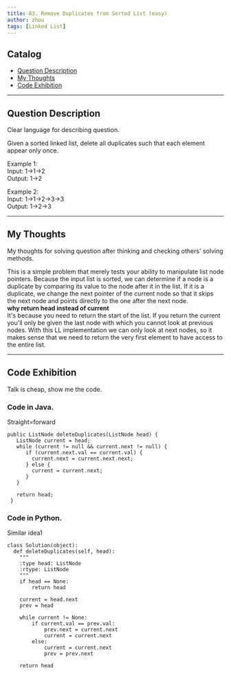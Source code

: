 ```yaml
---
title: 83. Remove Duplicates from Sorted List (easy)                   
author: zhou      
tags: [Linked List]            
---
```


       

## Catalog  
+ [Question Description](#partI)
+ [My Thoughts](#partII)
+ [Code Exhibition](#partIII)

----------------------------------

## Question Description
Clear language for describing question.    

Given a sorted linked list, delete all duplicates such that each element appear only once.       

Example 1:     
Input: 1->1->2    
Output: 1->2    

Example 2:     
Input: 1->1->2->3->3    
Output: 1->2->3     


----------------------------------

## My Thoughts
My thoughts for solving question after thinking and checking others' solving methods.        

This is a simple problem that merely tests your ability to manipulate list node pointers. Because the input list is sorted, we can determine if a node is a duplicate by comparing its value to the node after it in the list. If it is a duplicate, we change the next pointer of the current node so that it skips the next node and points directly to the one after the next node.     
<b> why return head instead of current </b>    
It's because you need to return the start of the list. If you return the current you'll only be given the last node with which you cannot look at previous nodes. With this LL implementation we can only look at next nodes, so it makes sense that we need to return the very first element to have access to the entire list.     


----------------------------------

## Code Exhibition
Talk is cheap, show me the code.    
### Code in Java.     
Straight=forward    

    public ListNode deleteDuplicates(ListNode head) {
       ListNode current = head;
       while (current != null && current.next != null) {
          if (current.next.val == current.val) {
            current.next = current.next.next;
          } else {
            current = current.next;
          }
       }
       
       return head;
     }


### Code in Python.   
Similar idea1

    class Solution(object):
      def deleteDuplicates(self, head):
        """
        :type head: ListNode
        :rtype: ListNode
        """
        if head == None:
            return head
        
        current = head.next
        prev = head
        
        while current != None:
            if current.val == prev.val:
                prev.next = current.next
                current = current.next
            else:
                current = current.next
                prev = prev.next
        
        return head



